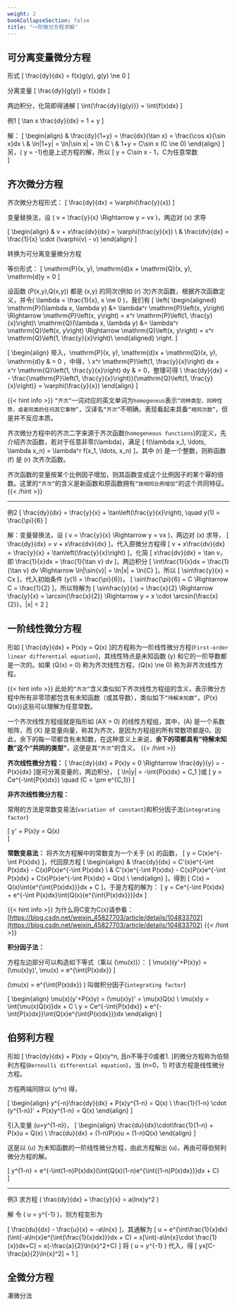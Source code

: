 ```yaml
---
weight: 2
bookCollapseSection: false
title: "一阶微分方程求解"
---
```


## 可分离变量微分方程

形式
\[ \frac{dy}{dx} = f(x)g(y), g(y) \ne 0 \]

分离变量
\[ \frac{dy}{g(y)} = f(x)dx \]

两边积分，化简即得通解
\[
\int{\frac{dy}{g(y)}} = \int{f(x)dx}
\]

例1
\[ \tan x \frac{dy}{dx} = 1 + y \]

解：
\[
\begin{align}
& \frac{dy}{1+y} = \frac{dx}{\tan x} = \frac{\cos x}{\sin x}dx \\
& \ln|1+y| = \ln|\sin x| + \ln C \\
& 1+y = C\sin x (C \ne 0)
\end{align}
\]
另，\( y = -1\)也是上述方程的解，所以
\[
y = C\sin x - 1，C为任意常数    
\]

## 齐次微分方程

齐次微分方程形式：
\[ \frac{dy}{dx} = \varphi(\frac{y}{x}) \]

变量替换法，设 \( v = \frac{y}{x} \Rightarrow y = vx \)，两边对 \(x\) 求导

\[
\begin{align}
& v + x\frac{dv}{dx} =  \varphi(\frac{y}{x}) \\
& \frac{dv}{dx} = \frac{1}{x} \cdot (\varphi(v) - v)
\end{align}
\]

转换为可分离变量微分方程

等价形式：
\[
\mathrm{P}(x, y)\, \mathrm{d}x + \mathrm{Q}(x, y)\, \mathrm{d}y = 0
\]

设函数 \(P(x,y),Q(x,y)\) 都是 \(x,y\) 的同次(例如 \(r\) 次)齐次函数，根据齐次函数定义，并令\( \lambda = \frac{1}{x}, x \ne 0 \)，我们有
\[
\left\{
\begin{aligned}
\mathrm{P}(\lambda x, \lambda y) &= \lambda^r \mathrm{P}\left(x, y\right) \Rightarrow \mathrm{P}\left(x, y\right) = x^r \mathrm{P}\left(1, \frac{y}{x}\right)\\
\mathrm{Q}(\lambda x, \lambda y) &= \lambda^r \mathrm{Q}\left(x, y\right) \Rightarrow \mathrm{Q}\left(x, y\right) = x^r \mathrm{Q}\left(1, \frac{y}{x}\right)\\
\end{aligned}
\right.
\]    

\[
\begin{align}
带入，\mathrm{P}(x, y)\, \mathrm{d}x + \mathrm{Q}(x, y)\, \mathrm{d}y & = 0 ，中得，\\
x^r \mathrm{P}\left(1, \frac{y}{x}\right) dx + x^r \mathrm{Q}\left(1, \frac{y}{x}\right) dy & = 0，整理可得 \\
\frac{dy}{dx} = - \frac{\mathrm{P}\left(1, \frac{y}{x}\right)}{\mathrm{Q}\left(1, \frac{y}{x}\right)} = \varphi(\frac{y}{x})
\end{align}
\]

{{< hint info >}}
`“齐次”`一词对应的英文单词为`homogeneus`表示`“同种类型，同种性质，或者同类的任何其它事物”`，汉译名`“齐次”`不明确，表现看起来具备`“相同次数”`，但是并不反应本质。

齐次微分方程中的齐次二字来源于齐次函数(`homogeneous functions`)的定义，先介绍齐次函数，若对于任意非零\(\lambda\)，满足
\[
f(\lambda x_1, \ldots, \lambda x_n) = \lambda^r f(x_1, \ldots, x_n)
\]，其中 \(r\) 是一个整数，则称函数 \(f\) 是 \(r\) 次齐次函数。

齐次函数的变量按某个比例因子增加，则其函数变成这个比例因子的某个幂的倍数。这里的`“齐次”`的含义是新函数和原函数拥有`“按相同比例增加”`的这个共同特征。
{{< /hint >}}

---

例2
\[ \frac{dy}{dx} = \frac{y}{x} + \tan\left(\frac{y}{x}\right), \quad y(1) = \frac{\pi}{6} \]

解：变量替换法，设 \( v = \frac{y}{x} \Rightarrow y = vx \)，两边对 \(x\) 求导，
\[
    \frac{dy}{dx} = v + x\frac{dv}{dx}
\]，代入原微分方程得
\[
    v + x\frac{dv}{dx} = \frac{y}{x} + \tan\left(\frac{y}{x}\right)
\]，化简
\[
    x\frac{dv}{dx} = \tan v，即 \frac{1}{x}dx = \frac{1}{\tan v} dv
\]，两边积分
\[
    \int\frac{1}{x}dx = \frac{1}{\tan v} dv \Rightarrow \ln|\sin{v}| = \ln|x| + \ln{C}
\]，所以
\[
    \sin\frac{y}{x} = Cx
\]，代入初始条件 \(y(1) = \frac{\pi}{6}\)，
\[
    \sin\frac{\pi}{6} = C \Rightarrow C = \frac{1}{2}
\]，所以特解为
\[
    \sin\frac{y}{x} = \frac{x}{2} \Rightarrow \frac{y}{x} = \arcsin{\frac{x}{2}} \Rightarrow y = x \cdot \arcsin{\frac{x}{2}}，|x| < 2
\]

## 一阶线性微分方程

形如
\[
    \frac{dy}{dx} + P(x)y = Q(x)
\]的方程称为一阶线性微分方程(`First-order linear differential equation`)，其线性特点是未知函数 \(y\) 和它的一阶导数都是一次的。如果 \(Q(x) = 0\) 称为齐次线性方程，\(Q(x) \ne 0\) 称为非齐次线性方程。

{{< hint info >}}
此处的`“齐次”`含义类似如下齐次线性方程组的含义，表示微分方程中所有非零项都包含有未知函数（或其导数），类似如下`“待解未知数”`，\(P(x) Q(x)\)这些可以理解为任意常数。

一个齐次线性方程组就是指形如 \(AX = 0\) 的线性方程组，其中，\(A\) 是一个系数矩阵，而 \(X\) 是变量向量，称其为齐次，是因为方程组的所有常数项都是0。因此，余下的每一项都含有未知数，在这种意义上来说，**余下的项都具有“待解未知数”这个“共同的类型”**，这便是其`“齐次”`的含义。
{{< /hint >}}

**齐次线性微分方程：**
\[
    \frac{dy}{dx} + P(x)y = 0 \Rightarrow \frac{dy}{y} = -P(x){dx}
\]是可分离变量的，两边积分，
\[
    \ln|y| = -\int{P(x)dx} + C_1
\]或
\[
    y = Ce^{-\int{P(x)dx}} \quad (C = \pm e^{C_1})
\]

**非齐次线性微分方程：**

常用的方法是常数变易法(`variation of constant`)和积分因子法(`integrating factor`)

\[
y' + P(x)y = Q(x)    
\]

**常数变易法：**
将齐次方程解中的常数变为一个关于 \(x\) 的函数，
\[
    y = C(x)e^{-\int P(x)dx}
\]，代回原方程
\[
\begin{align}
& \frac{dy}{dx} = C'(x)e^{-\int P(x)dx} - C(x)P(x)e^{-\int P(x)dx} \\
& C'(x)e^{-\int P(x)dx} - C(x)P(x)e^{-\int P(x)dx} + C(x)P(x)e^{-\int P(x)dx} = Q(x) \\
\end{align}
\]，得到
\[
    C(x) = Q(x)\int{e^{\int{P(x)dx}}}dx + C
\]，于是方程的解为：
\[
    y = Ce^{-\int P(x)dx} + e^{-\int P(x)dx}\int{Q(x){e^{\int{P(x)dx}}}}dx
\]

{{< hint info >}}
为什么将C变为C(x)请参看：[https://blog.csdn.net/weixin_45827703/article/details/104833702](https://blog.csdn.net/weixin_45827703/article/details/104833702)
{{< /hint >}}

**积分因子法：**

方程左边部分可以构造如下等式（乘以 \(\mu(x)\)）：
\[
    \mu(x)(y'+P(x)y) = (\mu(x)y)', \mu(x) = e^{\int{P(x)dx}}
\]

\(\mu(x) = e^{\int{P(x)dx}} \) 叫做积分因子(`integrating factor`)

\[
\begin{align}
\mu(x)(y'+P(x)y) = (\mu(x)y)' = \mu(x)Q(x) \\
\mu(x)y = \int{\mu(x)Q(x)}dx + C \\
y = Ce^{-\int{P(x)dx}} + e^{-\int{P(x)dx}}\int{Q(x)e^{\int{P(x)dx}}}dx
\end{align}
\]

## 伯努利方程

形如
\[
    \frac{dy}{dx} + P(x)y = Q(x)y^n, 且n不等于0或者1.
\]的微分方程称为伯努利方程(`Bernoulli differential equation`)，当 \(n=0，1\) 时该方程是线性微分方程。

方程两端同除以 \(y^n\) 得，

\[
\begin{align}
    y^{-n}\frac{dy}{dx} + P(x)y^{1-n} = Q(x) \\
    \frac{1}{1-n} \cdot (y^{1-n})' + P(x)y^{1-n} = Q(x)
\end{align}
\]

引入变量 \(u=y^{1-n}\)，
\[
    \begin{align}
    \frac{du}{dx}\cdot\frac{1}{1-n} + P(x)u = Q(x) \\
    \frac{du}{dx} + (1-n)P(x)u = (1-n)Q(x)
    \end{align}
\]

这是以 \(u\) 为未知函数的一阶线性微分方程，由此方程解出 \(u\)，再由可得伯努利微分方程的解。

\[
    y^{1-n} = e^{-\int(1-n)P(x)dx}(\int{Q(x)(1-n)e^{\int{(1-n)P(x)dx}}}dx + C)    
\]

---

例3 求方程 \( \frac{dy}{dx} + \frac{y}{x} = a(lnx)y^2 \)

解 令 \( u = y^{-1} \)，则方程变形为

\[
    \frac{du}{dx} - \frac{u}{x} = -a\ln{x}
\]，其通解为
\[
    u = e^{\int\frac{1}{x}dx}(\int{-a\ln{x}e^{\int{\frac{1}{x}dx}}}dx + C) = x[\int(-a\ln{x}\cdot \frac{1}{x})dx+C] = 
    x(-\frac{a}{2}\ln{x}^2+C)
\]
将 \( u = y^{-1} \) 代入，得
\[
    yx[C-\frac{a}{2}\ln{x}^2] = 1
\]

## 全微分方程

凑微分法